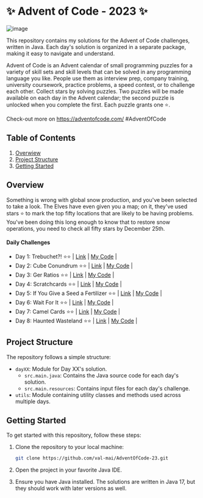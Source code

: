 # ✨ Advent of Code - 2023 ✨

![image](https://github.com/val-mai/AdventOfCode-23/assets/69992843/9de0f11c-f0f6-4410-a57b-8b8b93da9767)

This repository contains my solutions for the Advent of Code challenges, written in Java. Each day's solution is organized in a separate package, making it easy to navigate and understand.

Advent of Code is an Advent calendar of small programming puzzles for a variety of skill sets and skill levels that can be solved in any programming language you like. People use them as interview prep, company training, university coursework, practice problems, a speed contest, or to challenge each other.
Collect stars by solving puzzles. Two puzzles will be made available on each day in the Advent calendar; the second puzzle is unlocked when you complete the first.
Each puzzle grants one ⭐.

Check-out more on https://adventofcode.com/  #AdventOfCode

## Table of Contents

1. [Overwiew](#overview)
2. [Project Structure](#project-structure)
3. [Getting Started](#getting-started)

## Overview

Something is wrong with global snow production, and you've been selected to take a look. The Elves have even given you a map; on it, they've used stars ⭐ to mark the top fifty locations that are likely to be having problems. You've been doing this long enough to know that to restore snow operations, you need to check all fifty stars by December 25th.

#### Daily Challenges

- Day 1: Trebuchet?! ⭐⭐ | [Link](https://adventofcode.com/2023/day/1) | [My Code](day01/src/main/java/it/valmai/Trebuchet.java) |       
- Day 2: Cube Conundrum  ⭐⭐ | [Link](https://adventofcode.com/2023/day/2) | [My Code](day02/src/main/java/it/valmai/CubeConundrum.java) |         
- Day 3: Ger Ratios ⭐⭐ | [Link](https://adventofcode.com/2023/day/3) | [My Code](day03/src/main/java/it/valmai/GearRatios.java) |       
- Day 4: Scratchcards ⭐⭐ | [Link](https://adventofcode.com/2023/day/4) | [My Code](day04/src/main/java/it/valmai/Scratchcards.java) |         
- Day 5: If You Give a Seed a Fertilizer ⭐⭐ | [Link](https://adventofcode.com/2023/day/5) | [My Code](day05/src/main/java/it/valmai/IfYouGiveASeedAFertilizer.java) |       
- Day 6: Wait For It  ⭐⭐ | [Link](https://adventofcode.com/2023/day/6) | [My Code](day06/src/main/java/it/valmai/WaitForIt.java) |       
- Day 7: Camel Cards  ⭐⭐ | [Link](https://adventofcode.com/2023/day/7) | [My Code](day07/src/main/java/it/valmai/CamelCard.java) |  
- Day 8: Haunted Wasteland ⭐⭐ | [Link](https://adventofcode.com/2023/day/8) | [My Code](day08/src/main/java/it/valmai/) |  

## Project Structure

The repository follows a simple structure:

- `dayXX`: Module for Day XX's solution.
  - `src.main.java`: Contains the Java source code for each day's solution.
  - `src.main.resources`: Contains input files for each day's challenge.
- `utils`: Module containing utility classes and methods used across multiple days.

## Getting Started

To get started with this repository, follow these steps:

1. Clone the repository to your local machine:

   ```bash
   git clone https://github.com/val-mai/AdventOfCode-23.git

2. Open the project in your favorite Java IDE.
3. Ensure you have Java installed. The solutions are written in Java 17, but they should work with later versions as well.
